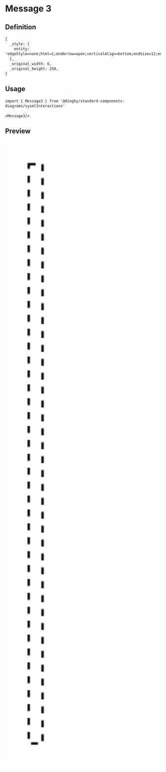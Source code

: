 # Message 3

## Definition

```
{
  _style: { 
    entity: 'edgeStyle=none;html=1;endArrow=open;verticalAlign=bottom;endSize=12;endFill=1;dashed=1;',
  },
  _original_width: 6,
  _original_height: 250,
}
```

## Usage

```
import { Message3 } from '@dinghy/standard-components-diagrams/sysmlInteractions'

<Message3/>
```

## Preview

<img src="./message-3.png" width="200"/>
